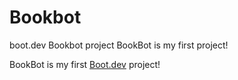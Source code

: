# Bookbot
boot.dev Bookbot project
BookBot is my first project!

BookBot is my first [Boot.dev](https://www.boot.dev) project!
